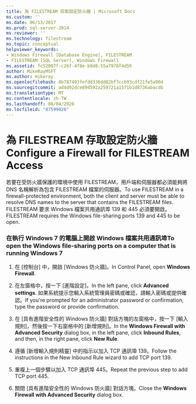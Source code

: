 ```yaml
---
title: 為 FILESTREAM 存取設定防火牆 | Microsoft Docs
ms.custom: ''
ms.date: 06/13/2017
ms.prod: sql-server-2014
ms.reviewer: ''
ms.technology: filestream
ms.topic: conceptual
helpviewer_keywords:
- Windows Firewall [Database Engine], FILESTREAM
- FILESTREAM [SQL Server], Windows Firewall
ms.assetid: fc52007f-c26f-4f8e-b9d8-55a7978f4d56
author: MikeRayMSFT
ms.author: mikeray
ms.openlocfilehash: 8b787403fefdd336dd82bf7ccb93cdf21fe5a90d
ms.sourcegitcommit: ad4d92dce894592a259721a1571b1d8736abacdb
ms.translationtype: MT
ms.contentlocale: zh-TW
ms.lasthandoff: 08/04/2020
ms.locfileid: "87599026"
---
```

# <a name="configure-a-firewall-for-filestream-access"></a><span data-ttu-id="677df-102">為 FILESTREAM 存取設定防火牆</span><span class="sxs-lookup"><span data-stu-id="677df-102">Configure a Firewall for FILESTREAM Access</span></span>
  <span data-ttu-id="677df-103">若要在受防火牆保護的環境中使用 FILESTREAM，用戶端和伺服器都必須能夠將 DNS 名稱解析為包含 FILESTREAM 檔案的伺服器。</span><span class="sxs-lookup"><span data-stu-id="677df-103">To use FILESTREAM in a firewall-protected environment, both the client and server must be able to resolve DNS names to the server that contains the FILESTREAM files.</span></span> <span data-ttu-id="677df-104">FILESTREAM 要求 Windows 檔案共用通訊埠 139 和 445 必須要開啟。</span><span class="sxs-lookup"><span data-stu-id="677df-104">FILESTREAM requires the Windows file-sharing ports 139 and 445 to be open.</span></span>  
  
### <a name="to-open-the-windows-file-sharing-ports-on-a-computer-that-is-running-windows-7"></a><span data-ttu-id="677df-105">在執行 Windows 7 的電腦上開啟 Windows 檔案共用通訊埠</span><span class="sxs-lookup"><span data-stu-id="677df-105">To open the Windows file-sharing ports on a computer that is running Windows 7</span></span>  
  
1.  <span data-ttu-id="677df-106">在 [控制台] 中，開啟 [Windows 防火牆]。</span><span class="sxs-lookup"><span data-stu-id="677df-106">In Control Panel, open **Windows Firewall**.</span></span>  
  
2.  <span data-ttu-id="677df-107">在左窗格中，按一下 [進階設定]。</span><span class="sxs-lookup"><span data-stu-id="677df-107">In the left pane, click **Advanced settings**.</span></span> <span data-ttu-id="677df-108">如果系統提示您輸入系統管理員密碼或確認，請輸入密碼或提供確認。</span><span class="sxs-lookup"><span data-stu-id="677df-108">If you're prompted for an administrator password or confirmation, type the password or provide confirmation.</span></span>  
  
3.  <span data-ttu-id="677df-109">在 [具有進階安全性的 Windows 防火牆] 對話方塊的左窗格中，按一下 [輸入規則]，然後按一下右窗格中的 [新增規則]。</span><span class="sxs-lookup"><span data-stu-id="677df-109">In the **Windows Firewall with Advanced Security** dialog box, in the left pane, click **Inbound Rules**, and then, in the right pane, click **New Rule**.</span></span>  
  
4.  <span data-ttu-id="677df-110">遵循 [新增輸入規則精靈] 中的指示以加入 TCP 通訊埠 139。</span><span class="sxs-lookup"><span data-stu-id="677df-110">Follow the instructions in the New Inbound Rule wizard to add TCP port 139.</span></span>  
  
5.  <span data-ttu-id="677df-111">重複上一個步驟以加入 TCP 通訊埠 445。</span><span class="sxs-lookup"><span data-stu-id="677df-111">Repeat the previous step to add TCP port 445.</span></span>  
  
6.  <span data-ttu-id="677df-112">關閉 [具有進階安全性的 Windows 防火牆] 對話方塊。</span><span class="sxs-lookup"><span data-stu-id="677df-112">Close the **Windows Firewall with Advanced Security** dialog box.</span></span>  
  
  
